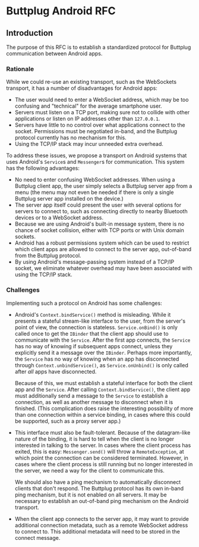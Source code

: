 # Buttplug Android RFC

## Introduction

The purpose of this RFC is to establish a standardized protocol for Buttplug
communication between Android apps.

### Rationale

While we could re-use an existing transport, such as the WebSockets transport,
it has a number of disadvantages for Android apps:

* The user would need to enter a WebSocket address, which may be too confusing
  and "technical" for the average smartphone user.
* Servers must listen on a TCP port, making sure not to collide with other
  applications or listen on IP addresses other than `127.0.0.1`.
* Servers have little to no control over what applications connect to the
  socket. Permissions must be negotiated in-band, and the Buttplug protocol
  currently has no mechanism for this.
* Using the TCP/IP stack may incur unneeded extra overhead.

To address these issues, we propose a transport on Android systems that uses
Android's `Service`s and `Messenger`s for communication. This system has the
following advantages:

* No need to enter confusing WebSocket addresses. When using a Buttplug client
  app, the user simply selects a Buttplug server app from a menu (the menu may
  not even be needed if there is only a single Buttplug server app installed on
  the device.)
* The server app itself could present the user with several options for servers
  to connect to, such as connecting directly to nearby Bluetooth devices or to
  a WebSocket address.
* Because we are using Android's built-in message system, there is no chance of
  socket collision, either with TCP ports or with Unix domain sockets.
* Android has a robust permissions system which can be used to restrict which
  client apps are allowed to connect to the server app, out-of-band from the
  Buttplug protocol.
* By using Android's message-passing system instead of a TCP/IP socket, we
  eliminate whatever overhead may have been associated with using the TCP/IP
  stack.

### Challenges

Implementing such a protocol on Android has some challenges:

* Android's `Context.bindService()` method is misleading. While it presents a
  stateful stream-like interface to the user, from the server's point of view,
  the connection is stateless. `Service.onBind()` is only called once to get
  the `IBinder` that the client app should use to communicate with the
  `Service`. After the first app connects, the `Service` has no way of knowing
  if subsequent apps connect, unless they explicitly send it a message over
  the `IBinder`. Perhaps more importantly, the `Service` has no way of knowing
  when an app has disconnected through `Context.unbindService()`, as
  `Service.onUnbind()` is only called after *all* apps have disconnected.

  Because of this, we must establish a stateful interface for both the client
  app and the `Service`. After calling `Context.bindService()`, the client app
  must additionally send a message to the `Service` to establish a connection,
  as well as another message to disconnect when it is finished. (This
  complication does raise the interesting possibility of more than one
  connection within a service binding, in cases where this could be supported,
  such as a proxy server app.)
* This interface must also be fault-tolerant. Because of the datagram-like
  nature of the binding, it is hard to tell when the client is no longer
  interested in talking to the server. In cases where the client process has
  exited, this is easy: `Messenger.send()` will throw a `RemoteException`, at
  which point the connection can be considered terminated. However, in cases
  where the client process is still running but no longer interested in the
  server, we need a way for the client to communicate this.

  We should also have a ping mechanism to automatically disconnect clients that
  don't respond. The Buttplug protocol has its own in-band ping mechanism, but
  it is not enabled on all servers. It may be necessary to establish an
  out-of-band ping mechanism on the Android transport.
* When the client app connects to the server app, it may want to provide
  additional connection metadata, such as a remote WebSocket address to connect
  to. This additional metadata will need to be stored in the connect message.
